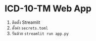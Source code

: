 # ICD-10-TM Web App

1. ติดตั้ง Streamlit
2. ตั้งค่า `secrets.toml`
3. รันด้วย `streamlit run app.py`